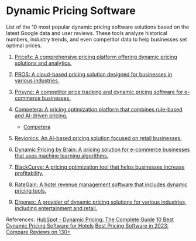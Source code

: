 # Dynamic Pricing Software
List of the 10 most popular dynamic pricing software solutions based on the latest Google data and user reviews. These tools analyze historical numbers, industry trends, and even competitor data to help businesses set optimal prices.

1. [Pricefx: A comprehensive pricing platform offering dynamic pricing solutions and analytics.](https://www.pricefx.com/)

2. [PROS: A cloud-based pricing solution designed for businesses in various industries.](https://www.pros.com/)

3. [Prisync: A competitor price tracking and dynamic pricing software for e-commerce businesses.](https://prisync.com/)

4. [Competera: A pricing optimization platform that combines rule-based and AI-driven pricing.](https://competera.net/)
   * [Competera](companies/competera.md)

5. [Revionics: An AI-based pricing solution focused on retail businesses.](https://www.revionics.com/)

6. [Dynamic Pricing by Brain: A pricing solution for e-commerce businesses that uses machine learning algorithms.](https://dynamicpricing.ai/)

7. [BlackCurve: A pricing optimization tool that helps businesses increase profitability.](https://www.blackcurve.com/)

8. [RateGain: A hotel revenue management software that includes dynamic pricing tools.](https://rategain.com/)

9. [Digonex: A provider of dynamic pricing solutions for various industries, including entertainment and retail.](https://www.digonex.com/)

References:
[HubSpot - Dynamic Pricing: The Complete Guide](https://blog.hubspot.com/sales/dynamic-pricing)
[10 Best Dynamic Pricing Software for Hotels](https://www.usewheelhouse.com/blog/best-dynamic-pricing-software-hotels/)
[Best Pricing Software in 2023: Compare Reviews on 130+](https://www.g2.com/categories/pricing)

